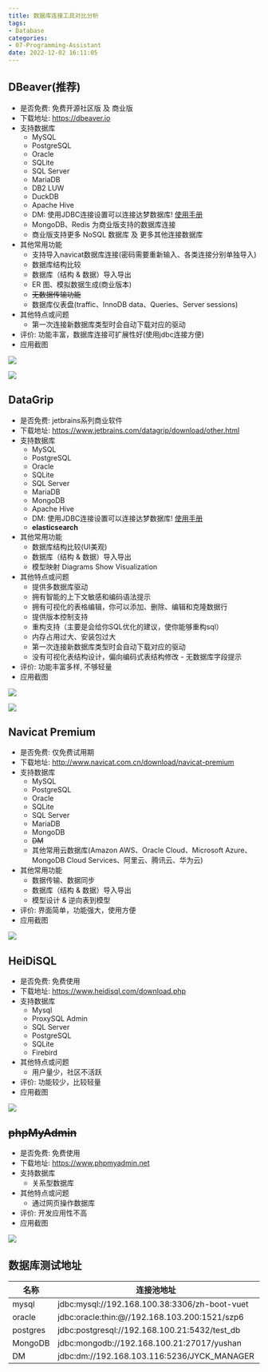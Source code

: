 ```yaml
---
title: 数据库连接工具对比分析
tags:
- Database
categories:
- 07-Programming-Assistant
date: 2022-12-02 16:11:05
---
```


## DBeaver(推荐)

+ 是否免费: 免费开源社区版 及 商业版
+ 下载地址: https://dbeaver.io
+ 支持数据库
  + MySQL
  + PostgreSQL
  + Oracle
  + SQLite
  + SQL Server
  + MariaDB
  + DB2 LUW
  + DuckDB
  + Apache Hive
  + DM: 使用JDBC连接设置可以连接达梦数据库! [使用手册](https://blog.csdn.net/u012063422/article/details/123759444)
  + MongoDB、Redis 为商业版支持的数据库连接
  + 商业版支持更多 NoSQL 数据库 及 更多其他连接数据库
+ 其他常用功能
  + 支持导入navicat数据库连接(密码需要重新输入、各类连接分别单独导入)
  + 数据库结构比较
  + 数据库（结构 & 数据）导入导出
  + ER 图、模拟数据生成(商业版本)
  + ~~无数据传输功能~~
  + 数据库仪表盘(traffic、InnoDB data、Queries、Server sessions)
+ 其他特点或问题
  + 第一次连接新数据库类型时会自动下载对应的驱动
+ 评价: 功能丰富，数据库连接可扩展性好(使用jdbc连接方便)
+ 应用截图

![](数据库连接工具对比分析/DBeaver-表结构.png)

![](数据库连接工具对比分析/DBeaver-ER.png)

## DataGrip

+ 是否免费: jetbrains系列商业软件
+ 下载地址: https://www.jetbrains.com/datagrip/download/other.html
+ 支持数据库
  - MySQL
  - PostgreSQL
  - Oracle
  - SQLite
  - SQL Server
  - MariaDB
  - MongoDB
  - Apache Hive
  - DM: 使用JDBC连接设置可以连接达梦数据库! [使用手册](https://wangjueya.github.io/datagrip-lian-jie-da-meng-shu-ju-ku)
  - **elasticsearch**
+ 其他常用功能
  - 数据库结构比较(UI美观)
  - 数据库（结构 & 数据）导入导出
  - 模型映射 Diagrams Show Visualization 
+ 其他特点或问题
  + 提供多数据库驱动
  + 拥有智能的上下文敏感和编码语法提示
  + 拥有可视化的表格编辑，你可以添加、删除、编辑和克隆数据行
  + 提供版本控制支持
  + 重构支持（主要是会给你SQL优化的建议，使你能够重构sql）
  + 内存占用过大、安装包过大
  + 第一次连接新数据库类型时会自动下载对应的驱动
  + 没有可视化表结构设计，偏向编码式表结构修改 - 无数据库字段提示
+ 评价: 功能丰富多样, 不够轻量
+ 应用截图

![](数据库连接工具对比分析/DataGrip-Diagrams.png)

![](数据库连接工具对比分析/DataGrip-DDL.png)

## Navicat Premium

+ 是否免费: 仅免费试用期
+ 下载地址: http://www.navicat.com.cn/download/navicat-premium
+ 支持数据库
  + MySQL
  + PostgreSQL
  + Oracle
  + SQLite
  + SQL Server
  + MariaDB
  + MongoDB
  + ~~DM~~
  + 其他常用云数据库(Amazon AWS、Oracle Cloud、Microsoft Azure、MongoDB Cloud Services、阿里云、腾讯云、华为云)
+ 其他常用功能
  + 数据传输、数据同步
  + 数据库（结构 & 数据）导入导出
  + 模型设计 & 逆向表到模型
+ 评价: 界面简单，功能强大，使用方便
+ 应用截图

![](数据库连接工具对比分析/Navicat-Premium.png)

## HeiDiSQL

- 是否免费: 免费使用
- 下载地址: https://www.heidisql.com/download.php
- 支持数据库
  - Mysql
  - ProxySQL Admin
  - SQL Server
  - PostgreSQL
  - SQLite
  - Firebird
- 其他特点或问题
  - 用户量少，社区不活跃
- 评价: 功能较少，比较轻量
- 应用截图

![](数据库连接工具对比分析/HeidiSQL.png)

## ~~phpMyAdmin~~

+ 是否免费: 免费使用
+ 下载地址: https://www.phpmyadmin.net
+ 支持数据库
  + 关系型数据库
+ 其他特点或问题
  + 通过网页操作数据库
+ 评价: 开发应用性不高
+ 应用截图

![](数据库连接工具对比分析/phpMyAdmin.png)

## 数据库测试地址

| 名称  | 连接池地址 | 用户名 |
| ----- | ---------- | ------ |
| mysql | jdbc:mysql://192.168.100.38:3306/zh-boot-vuet | root |
|oracle |jdbc:oracle:thin:@//192.168.103.200:1521/szp6|ZHBOOT_VUE_DEV|
|postgres|jdbc:postgresql://192.168.100.21:5432/test_db|test_user|
|MongoDB|jdbc:mongodb://192.168.100.21:27017/yushan|yushan|
|DM|jdbc:dm://192.168.103.116:5236/JYCK_MANAGER|JYCK_MANAGER|
